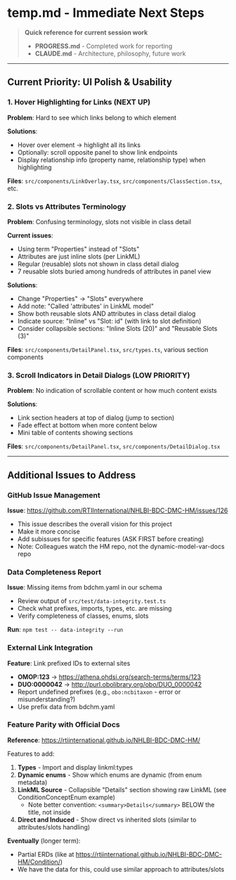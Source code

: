 # temp.md - Immediate Next Steps

> **Quick reference for current session work**
> - **PROGRESS.md** - Completed work for reporting
> - **CLAUDE.md** - Architecture, philosophy, future work

---

## Current Priority: UI Polish & Usability

### 1. Hover Highlighting for Links (NEXT UP)
**Problem**: Hard to see which links belong to which element

**Solutions**:
- Hover over element → highlight all its links
- Optionally: scroll opposite panel to show link endpoints
- Display relationship info (property name, relationship type) when highlighting

**Files**: `src/components/LinkOverlay.tsx`, `src/components/ClassSection.tsx`, etc.

### 2. Slots vs Attributes Terminology
**Problem**: Confusing terminology, slots not visible in class detail

**Current issues**:
- Using term "Properties" instead of "Slots"
- Attributes are just inline slots (per LinkML)
- Regular (reusable) slots not shown in class detail dialog
- 7 reusable slots buried among hundreds of attributes in panel view

**Solutions**:
- Change "Properties" → "Slots" everywhere
- Add note: "Called 'attributes' in LinkML model"
- Show both reusable slots AND attributes in class detail dialog
- Indicate source: "Inline" vs "Slot: id" (with link to slot definition)
- Consider collapsible sections: "Inline Slots (20)" and "Reusable Slots (3)"

**Files**: `src/components/DetailPanel.tsx`, `src/types.ts`, various section components

### 3. Scroll Indicators in Detail Dialogs (LOW PRIORITY)
**Problem**: No indication of scrollable content or how much content exists

**Solutions**:
- Link section headers at top of dialog (jump to section)
- Fade effect at bottom when more content below
- Mini table of contents showing sections

**Files**: `src/components/DetailPanel.tsx`, `src/components/DetailDialog.tsx`

---

## Additional Issues to Address

### GitHub Issue Management
**Issue**: https://github.com/RTIInternational/NHLBI-BDC-DMC-HM/issues/126
- This issue describes the overall vision for this project
- Make it more concise
- Add subissues for specific features (ASK FIRST before creating)
- Note: Colleagues watch the HM repo, not the dynamic-model-var-docs repo

### Data Completeness Report
**Issue**: Missing items from bdchm.yaml in our schema
- Review output of `src/test/data-integrity.test.ts`
- Check what prefixes, imports, types, etc. are missing
- Verify completeness of classes, enums, slots

**Run**: `npm test -- data-integrity --run`

### External Link Integration
**Feature**: Link prefixed IDs to external sites
- **OMOP:123** → https://athena.ohdsi.org/search-terms/terms/123
- **DUO:0000042** → http://purl.obolibrary.org/obo/DUO_0000042
- Report undefined prefixes (e.g., `obo:ncbitaxon` - error or misunderstanding?)
- Use prefix data from bdchm.yaml

### Feature Parity with Official Docs
**Reference**: https://rtiinternational.github.io/NHLBI-BDC-DMC-HM/

Features to add:
1. **Types** - Import and display linkml:types
2. **Dynamic enums** - Show which enums are dynamic (from enum metadata)
3. **LinkML Source** - Collapsible "Details" section showing raw LinkML (see ConditionConceptEnum example)
   - Note better convention: `<summary>Details</summary>` BELOW the title, not inside
4. **Direct and Induced** - Show direct vs inherited slots (similar to attributes/slots handling)

**Eventually** (longer term):
- Partial ERDs (like at https://rtiinternational.github.io/NHLBI-BDC-DMC-HM/Condition/)
- We have the data for this, could use similar approach to attributes/slots
